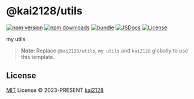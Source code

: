 # @kai2128/utils

[![npm version][npm-version-src]][npm-version-href]
[![npm downloads][npm-downloads-src]][npm-downloads-href]
[![bundle][bundle-src]][bundle-href]
[![JSDocs][jsdocs-src]][jsdocs-href]
[![License][license-src]][license-href]

my utils

> **Note**:
> Replace `@kai2128/utils`, `my utils` and `kai2128` globally to use this template.

## License

[MIT](./LICENSE) License © 2023-PRESENT [kai2128](https://github.com/kai2128)

<!-- Badges -->

[npm-version-src]: https://img.shields.io/npm/v/@kai2128/utils?style=flat&colorA=080f12&colorB=1fa669
[npm-version-href]: https://npmjs.com/package/@kai2128/utils
[npm-downloads-src]: https://img.shields.io/npm/dm/@kai2128/utils?style=flat&colorA=080f12&colorB=1fa669
[npm-downloads-href]: https://npmjs.com/package/@kai2128/utils
[bundle-src]: https://img.shields.io/bundlephobia/minzip/@kai2128/utils?style=flat&colorA=080f12&colorB=1fa669&label=minzip
[bundle-href]: https://bundlephobia.com/result?p=@kai2128/utils
[license-src]: https://img.shields.io/github/license/kai2128/@kai2128/utils.svg?style=flat&colorA=080f12&colorB=1fa669
[license-href]: https://github.com/kai2128/@kai2128/utils/blob/main/LICENSE
[jsdocs-src]: https://img.shields.io/badge/jsdocs-reference-080f12?style=flat&colorA=080f12&colorB=1fa669
[jsdocs-href]: https://www.jsdocs.io/package/@kai2128/utils
